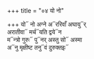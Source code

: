 +++
title = "०४ यो नो"

+++
यो᳓ नो अग्ने अ᳓ररिवाँ अघायु᳓र्  
अरातीवा᳓ मर्च᳓यति द्वये᳓न  
म᳓न्त्रो गुरुः᳓ पु᳓नर् अस्तु सो᳓ अस्मा  
अ᳓नु मृक्षीष्ट तनु᳓वं दुरुक्तइः᳓